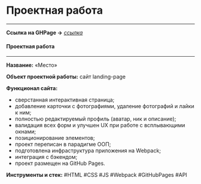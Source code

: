# Проектная работа
------

__Ссылка на GHPage →__ _[ссылка](https://mea6ea6.github.io/my-repository/)_





#### Проектная работа
------

__Название:__ «Место»  

__Объект проектной работы:__ сайт landing-page

__Функционал сайта:__  

- сверстанная интерактивная страница;
- добавление карточки с фотографиями, удаление фотографий и лайки к ним;
- полностью редактируемый профиль (аватар, ник и описание);
- валидация всех форм и улучшен UX при работе с всплывающими окнами;
- позиционирование элементов;
- проект переписан в парадигме ООП;
- подготовлена инфраструктура приложения на Webpack;
- интеграция с бэкендом;
- проект размещен на GitHub Pages.

__Инструменты и стек:__ #HTML #CSS #JS #Webpack #GitHubPages #API



